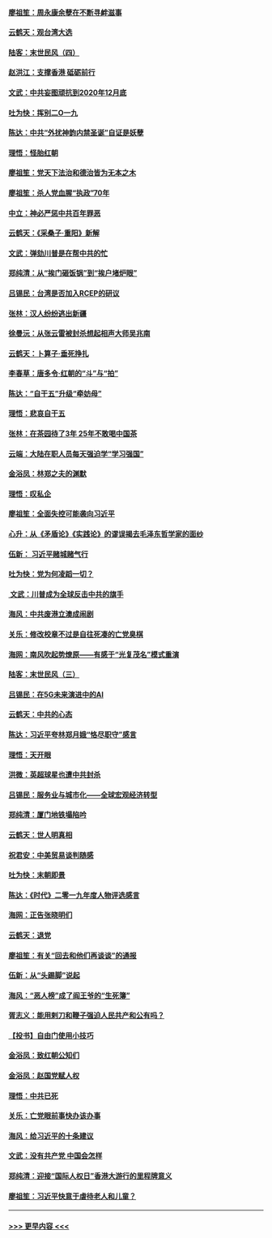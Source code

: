 #### [廖祖笙：周永康余孽在不断寻衅滋事](../pages/nsc993/n11751013.md?t=12290901) 
#### [云鹤天：观台湾大选](../pages/nsc993/n11751007.md?t=12290901) 
#### [陆客：末世民风（四）](../pages/nsc993/n11749203.md?t=12290901) 
#### [赵洪江：支撑香港 砥砺前行](../pages/nsc993/n11748482.md?t=12290901) 
#### [文武：中共妄图顽抗到2020年12月底](../pages/nsc993/n11748446.md?t=12290901) 
#### [吐为快：挥别二O一九](../pages/nsc993/n11748411.md?t=12290901) 
#### [陈达：中共“外扰神韵内禁圣诞”自证是妖孽](../pages/nsc993/n11748226.md?t=12290901) 
#### [理悟：怪胎红朝](../pages/nsc993/n11748206.md?t=12290901) 
#### [廖祖笙：党天下法治和德治皆为无本之木](../pages/nsc993/n11748135.md?t=12290901) 
#### [廖祖笙：杀人党血腥“执政”70年](../pages/nsc993/n11745144.md?t=12290901) 
#### [中立：神必严惩中共百年罪恶](../pages/nsc993/n11744970.md?t=12290901) 
#### [云鹤天：《采桑子‧重阳》新解](../pages/nsc993/n11744948.md?t=12290901) 
#### [文武：弹劾川普是在帮中共的忙](../pages/nsc993/n11744758.md?t=12290901) 
#### [郑纯清：从“挨门砸饭锅”到“挨户堵炉眼”](../pages/nsc993/n11744745.md?t=12290901) 
#### [吕锡民：台湾是否加入RCEP的研议](../pages/nsc993/n11744701.md?t=12290901) 
#### [张林：汉人纷纷逃出新疆](../pages/nsc993/n11743530.md?t=12290901) 
#### [徐曼沅：从张云雷被封杀想起相声大师吴兆南](../pages/nsc993/n11741816.md?t=12290901) 
#### [云鹤天：卜算子‧垂死挣扎](../pages/nsc993/n11739956.md?t=12290901) 
#### [李春草：唐多令‧红朝的“斗”与“拍”](../pages/nsc993/n11739830.md?t=12290901) 
#### [陈达：“自干五”升级“牵妨母”](../pages/nsc993/n11739724.md?t=12290901) 
#### [理悟：悲哀自干五](../pages/nsc993/n11739547.md?t=12290901) 
#### [张林：在茶园待了3年 25年不敢喝中国茶](../pages/nsc993/n11739240.md?t=12290901) 
#### [云端：大陆在职人员每天强迫学“学习强国”](../pages/nsc993/n11738735.md?t=12290901) 
#### [金浴凤：林郑之夫的渊默](../pages/nsc993/n11737735.md?t=12290901) 
#### [理悟：叹私企](../pages/nsc993/n11737715.md?t=12290901) 
#### [廖祖笙：全面失控可能袭向习近平](../pages/nsc993/n11737704.md?t=12290901) 
#### [心升：从《矛盾论》《实践论》的谬误揭去毛泽东哲学家的面纱](../pages/nsc993/n11736962.md?t=12290901) 
#### [伍新： 习近平赌城赌气行](../pages/nsc993/n11736929.md?t=12290901) 
#### [吐为快：党为何凌蹈一切？](../pages/nsc993/n11736915.md?t=12290901) 
#### [ 文武：川普成为全球反击中共的旗手](../pages/nsc993/n11736882.md?t=12290901) 
#### [海风：中共废港立澳成闹剧](../pages/nsc993/n11735857.md?t=12290901) 
#### [关乐：修改校章不过是自往死凑的亡党臭棋](../pages/nsc993/n11735097.md?t=12290901) 
#### [海网：南风吹起势燎原——有感于“光复茂名”模式重演](../pages/nsc993/n11732308.md?t=12290901) 
#### [陆客：末世民风（三）](../pages/nsc993/n11732211.md?t=12290901) 
#### [吕锡民：在5G未来演进中的AI](../pages/nsc993/n11730010.md?t=12290901) 
#### [云鹤天：中共的心态](../pages/nsc993/n11729906.md?t=12290901) 
#### [陈达：习近平夸林郑月娥“恪尽职守”感言](../pages/nsc993/n11729881.md?t=12290901) 
#### [理悟：天开眼](../pages/nsc993/n11729699.md?t=12290901) 
#### [洪微：英超球星也遭中共封杀](../pages/nsc993/n11727243.md?t=12290901) 
#### [吕锡民：服务业与城市化——全球宏观经济转型](../pages/nsc993/n11725845.md?t=12290901) 
#### [郑纯清：厦门地铁塌陷吟](../pages/nsc993/n11725813.md?t=12290901) 
#### [云鹤天：世人明真相](../pages/nsc993/n11725621.md?t=12290901) 
#### [祝君安：中美贸易谈判随感](../pages/nsc993/n11725609.md?t=12290901) 
#### [吐为快：末朝即景](../pages/nsc993/n11723365.md?t=12290901) 
#### [陈达：《时代》二零一九年度人物评选感言](../pages/nsc993/n11723337.md?t=12290901) 
#### [海网：正告张晓明们](../pages/nsc993/n11723228.md?t=12290901) 
#### [云鹤天：退党](../pages/nsc993/n11723056.md?t=12290901) 
#### [廖祖笙：有关“回去和他们再谈谈”的通报](../pages/nsc993/n11722442.md?t=12290901) 
#### [伍新：从“头踢脚”说起](../pages/nsc993/n11722429.md?t=12290901) 
#### [海风：“恶人榜”成了阎王爷的“生死簿”](../pages/nsc993/n11722272.md?t=12290901) 
#### [胥志义：能用剌刀和鞭子强迫人民共产和公有吗？](../pages/nsc993/n11720569.md?t=12290901) 
#### [【投书】自由门使用小技巧](../pages/nsc993/n11720180.md?t=12290901) 
#### [金浴凤：致红朝公知们](../pages/nsc993/n11720563.md?t=12290901) 
#### [金浴凤：赵国党赋人权](../pages/nsc993/n11720533.md?t=12290901) 
#### [理悟：中共已死](../pages/nsc993/n11720233.md?t=12290901) 
#### [关乐：亡党眼前事快办该办事](../pages/nsc993/n11719160.md?t=12290901) 
#### [海风：给习近平的十条建议](../pages/nsc993/n11717616.md?t=12290901) 
#### [文武：没有共产党 中国会怎样](../pages/nsc993/n11717584.md?t=12290901) 
#### [郑纯清：迎接“国际人权日”香港大游行的里程牌意义](../pages/nsc993/n11717417.md?t=12290901) 
#### [廖祖笙：习近平快意于虐待老人和儿童？](../pages/nsc993/n11715313.md?t=12290901) 

----
#### [ >>> 更早内容 <<< ](../indexes/nsc993-earlier.md)
